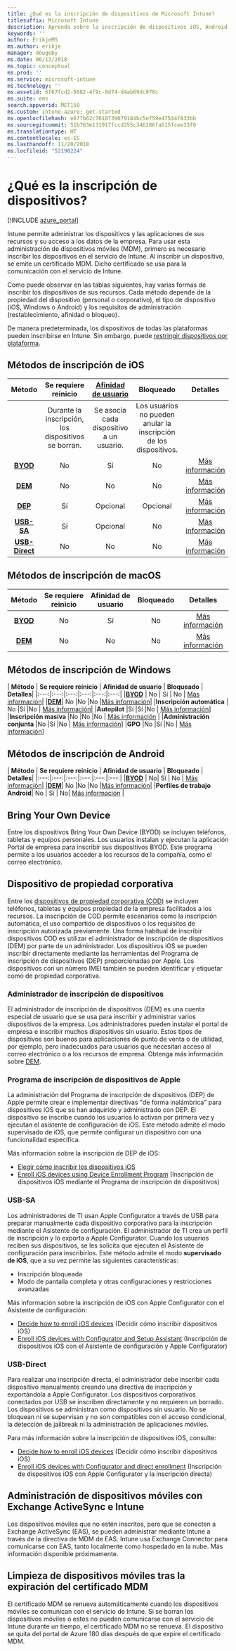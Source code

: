 ```yaml
---
title: ¿Qué es la inscripción de dispositivos de Microsoft Intune?
titlesuffix: Microsoft Intune
description: Aprenda sobre la inscripción de dispositivos iOS, Android y Windows.
keywords: ''
author: ErikjeMS
ms.author: erikje
manager: dougeby
ms.date: 06/13/2018
ms.topic: conceptual
ms.prod: ''
ms.service: microsoft-intune
ms.technology: ''
ms.assetid: 6f67fcd2-5682-4f9c-8d74-d4ab69dc978c
ms.suite: ems
search.appverid: MET150
ms.custom: intune-azure; get-started
ms.openlocfilehash: e677b62c7610739079184bc5ef59e47544f833bb
ms.sourcegitcommit: 51b763e131917fccd255c346286fa515fcee33f0
ms.translationtype: HT
ms.contentlocale: es-ES
ms.lasthandoff: 11/20/2018
ms.locfileid: "52190224"
---
```

# <a name="what-is-device-enrollment"></a>¿Qué es la inscripción de dispositivos?
[!INCLUDE [azure_portal](./includes/azure_portal.md)]

Intune permite administrar los dispositivos y las aplicaciones de sus recursos y su acceso a los datos de la empresa. Para usar esta administración de dispositivos móviles (MDM), primero es necesario inscribir los dispositivos en el servicio de Intune. Al inscribir un dispositivo, se emite un certificado MDM. Dicho certificado se usa para la comunicación con el servicio de Intune.

Como puede observar en las tablas siguientes, hay varias formas de inscribir los dispositivos de sus recursos. Cada método depende de la propiedad del dispositivo (personal o corporativo), el tipo de dispositivo (iOS, Windows o Android) y los requisitos de administración (restablecimiento, afinidad o bloqueo).

De manera predeterminada, los dispositivos de todas las plataformas pueden inscribirse en Intune. Sin embargo, puede [restringir dispositivos por plataforma](enrollment-restrictions-set.md#set-device-type-restrictions).

## <a name="ios-enrollment-methods"></a>Métodos de inscripción de iOS

| **Método** |  **Se requiere reinicio** |    [**Afinidad de usuario**](device-enrollment-program-enroll-ios.md#create-an-apple-enrollment-profile) |   **Bloqueado** | **Detalles** |
|:---:|:---:|:---:|:---:|:---:|
| | Durante la inscripción, los dispositivos se borran. |  Se asocia cada dispositivo a un usuario.| Los usuarios no pueden anular la inscripción de los dispositivos.  | |
|**[BYOD](#bring-your-own-device)** | No|   Sí |   No | [Más información](./apple-mdm-push-certificate-get.md)|
|**[DEM](#device-enrollment-manager)**| No |No |No  | [Más información](./device-enrollment-program-enroll-ios.md)|
|**[DEP](#apple-device-enrollment-program)**|   Sí |   Opcional |  Opcional|[Más información](./device-enrollment-program-enroll-ios.md)|
|**[USB-SA](#usb-sa)**| Sí |   Opcional |  No| [Más información](./apple-configurator-setup-assistant-enroll-ios.md)|
|**[USB-Direct](#usb-direct)**| No |    No  | No|[Más información](./apple-configurator-direct-enroll-ios.md)|

## <a name="macos-enrollment-methods"></a>Métodos de inscripción de macOS
| **Método** |  **Se requiere reinicio** |  **Afinidad de usuario** | **Bloqueado** | **Detalles**|
|:---:|:---:|:---:|:---:|:---:|
|**[BYOD](#bring-your-own-device)** | No| Sí | No | [Más información](./macos-enroll.md)|
|**[DEM](#device-enrollment-manager)**| No |No |No  | [Más información](./device-enrollment-manager-enroll.md)|


## <a name="windows-enrollment-methods"></a>Métodos de inscripción de Windows

| **Método** |  **Se requiere reinicio** |    **Afinidad de usuario**   |   **Bloqueado** | **Detalles**|
|:---:|:---:|:---:|:---:|:---:|:---:|
|**[BYOD](#bring-your-own-device)** | No |  Sí |   No | [Más información](windows-enroll.md)|
|**[DEM](#device-enrollment-manager)**| No |No |No  |[Más información](device-enrollment-manager-enroll.md)|
|**Inscripción automática** | No |Sí |No | [Más información](./windows-enroll.md#enable-windows-10-automatic-enrollment)|
|**Autopilot** |Sí |Sí |No | [Más información](enrollment-autopilot.md)]
|**Inscripción masiva** |No |No |No | [Más información](./windows-bulk-enroll.md) |
|**Administración conjunta** |No |Sí |No | [Más información](https://docs.microsoft.com/sccm/core/clients/manage/co-management-overview)]
|**GPO** |No |Sí |No | [Más información](https://docs.microsoft.com/windows/client-management/mdm/enroll-a-windows-10-device-automatically-using-group-policy)]


## <a name="android-enrollment-methods"></a>Métodos de inscripción de Android

| **Método** |  **Se requiere reinicio** |    **Afinidad de usuario**   |   **Bloqueado** | **Detalles**|
|:---:|:---:|:---:|:---:|:---:|:---:|
|**[BYOD](#bring-your-own-device)** | No|   Sí |   No | [Más información](./android-enroll.md)|
|**[DEM](#device-enrollment-manager)**| No |No |No  |[Más información](./device-enrollment-manager-enroll.md)|
|**Perfiles de trabajo Android**| No | Sí | No| [Más información](./android-work-profile-enroll.md) |


## <a name="bring-your-own-device"></a>Bring Your Own Device
Entre los dispositivos Bring Your Own Device (BYOD) se incluyen teléfonos, tabletas y equipos personales. Los usuarios instalan y ejecutan la aplicación Portal de empresa para inscribir sus dispositivos BYOD. Este programa permite a los usuarios acceder a los recursos de la compañía, como el correo electrónico.

## <a name="corporate-owned-device"></a>Dispositivo de propiedad corporativa
Entre los [dispositivos de propiedad corporativa (COD)](corporate-identifiers-add.md) se incluyen teléfonos, tabletas y equipos propiedad de la empresa facilitados a los recursos. La inscripción de COD permite escenarios como la inscripción automática, el uso compartido de dispositivos o los requisitos de inscripción autorizada previamente. Una forma habitual de inscribir dispositivos COD es utilizar el administrador de inscripción de dispositivos (DEM) por parte de un administrador. Los dispositivos iOS se pueden inscribir directamente mediante las herramientas del Programa de inscripción de dispositivos (DEP) proporcionadas por Apple. Los dispositivos con un número IMEI también se pueden identificar y etiquetar como de propiedad corporativa.

### <a name="device-enrollment-manager"></a>Administrador de inscripción de dispositivos
El administrador de inscripción de dispositivos (DEM) es una cuenta especial de usuario que se usa para inscribir y administrar varios dispositivos de la empresa. Los administradores pueden instalar el portal de empresa e inscribir muchos dispositivos sin usuario. Estos tipos de dispositivos son buenos para aplicaciones de punto de venta o de utilidad, por ejemplo, pero inadecuados para usuarios que necesitan acceso al correo electrónico o a los recursos de empresa. Obtenga más información sobre [DEM](./device-enrollment-manager-enroll.md). 

### <a name="apple-device-enrollment-program"></a>Programa de inscripción de dispositivos de Apple
La administración del Programa de inscripción de dispositivos (DEP) de Apple permite crear e implementar directivas "de forma inalámbrica" para dispositivos iOS que se han adquirido y administrado con DEP. El dispositivo se inscribe cuando los usuarios lo activan por primera vez y ejecutan el asistente de configuración de iOS. Este método admite el modo supervisado de iOS, que permite configurar un dispositivo con una funcionalidad específica.

Más información sobre la inscripción de DEP de iOS:

- [Elegir cómo inscribir los dispositivos iOS](ios-enroll.md)
- [Enroll iOS devices using Device Enrollment Program](https://docs.microsoft.com/intune/device-restrictions-ios#device-enrollment-program) (Inscripción de dispositivos iOS mediante el Programa de inscripción de dispositivos)

### <a name="usb-sa"></a>USB-SA
Los administradores de TI usan Apple Configurator a través de USB para preparar manualmente cada dispositivo corporativo para la inscripción mediante el Asistente de configuración. El administrador de TI crea un perfil de inscripción y lo exporta a Apple Configurator. Cuando los usuarios reciben sus dispositivos, se les solicita que ejecuten el Asistente de configuración para inscribirlos. Este método admite el modo **supervisado de iOS**, que a su vez permite las siguientes características:
  - Inscripción bloqueada
  - Modo de pantalla completa y otras configuraciones y restricciones avanzadas

Más información sobre la inscripción de iOS con Apple Configurator con el Asistente de configuración:

- [Decide how to enroll iOS devices](enrollment-method-choose-ios.md) (Decidir cómo inscribir dispositivos iOS)
- [Enroll iOS devices with Configurator and Setup Assistant](apple-configurator-setup-assistant-enroll-ios.md) (Inscripción de dispositivos iOS con el Asistente de configuración y Apple Configurator)

### <a name="usb-direct"></a>USB-Direct
Para realizar una inscripción directa, el administrador debe inscribir cada dispositivo manualmente creando una directiva de inscripción y exportándola a Apple Configurator. Los dispositivos corporativos conectados por USB se inscriben directamente y no requieren un borrado. Los dispositivos se administran como dispositivos sin usuario. No se bloquean ni se supervisan y no son compatibles con el acceso condicional, la detección de jailbreak ni la administración de aplicaciones móviles.

Para más información sobre la inscripción de dispositivos iOS, consulte:

- [Decide how to enroll iOS devices](enrollment-method-choose-ios.md) (Decidir cómo inscribir dispositivos iOS)
- [Enroll iOS devices with Configurator and direct enrollment](apple-configurator-direct-enroll-ios.md) (Inscripción de dispositivos iOS con Apple Configurator y la inscripción directa)

## <a name="mobile-device-management-with-exchange-activesync-and-intune"></a>Administración de dispositivos móviles con Exchange ActiveSync e Intune
Los dispositivos móviles que no estén inscritos, pero que se conecten a Exchange ActiveSync (EAS), se pueden administrar mediante Intune a través de la directiva de MDM de EAS. Intune usa Exchange Connector para comunicarse con EAS, tanto localmente como hospedado en la nube. Más información disponible próximamente.

## <a name="mobile-device-cleanup-after-mdm-certificate-expiration"></a>Limpieza de dispositivos móviles tras la expiración del certificado MDM

El certificado MDM se renueva automáticamente cuando los dispositivos móviles se comunican con el servicio de Intune. Si se borran los dispositivos móviles o estos no pueden comunicarse con el servicio de Intune durante un tiempo, el certificado MDM no se renueva. El dispositivo se quita del portal de Azure 180 días después de que expire el certificado MDM.
